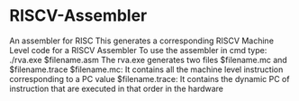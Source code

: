 # RISCV-Assembler
An assembler for RISC
This generates a corresponding RISCV Machine Level code for a RISCV Assembler
To use the assembler in cmd type: ./rva.exe $filename.asm
The rva.exe generates two files $filename.mc and $filename.trace
$filename.mc: It contains all the machine level instruction corresponding to a PC value
$filename.trace: It contains the dynamic PC of instruction that are executed in that order in the hardware